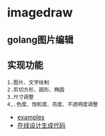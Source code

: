 # imagedraw
## golang图片编辑
## 实现功能
    1.图片、文字绘制
    2.剪切方形、圆形、椭圆
    3.尺寸调整 
    4,.色度、饱和度、亮度、不透明度调整 

   * [examples](examples/main.go)
   * [在线设计生成代码](http://imagedesign.jfile.cn/web/)
